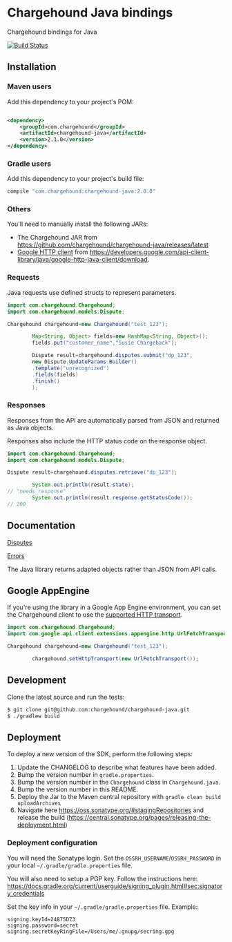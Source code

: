 # Chargehound Java bindings

Chargehound bindings for Java

[![Build Status](https://github.com/chargehound/chargehound-java/actions/workflows/test-java.yaml/badge.svg)](https://github.com/chargehound/chargehound-java/actions/workflows/test-java.yaml)

## Installation

### Maven users

Add this dependency to your project's POM:

```xml

<dependency>
    <groupId>com.chargehound</groupId>
    <artifactId>chargehound-java</artifactId>
    <version>2.1.0</version>
</dependency>
```

### Gradle users

Add this dependency to your project's build file:

```groovy
compile "com.chargehound:chargehound-java:2.0.0"
```

### Others

You'll need to manually install the following JARs:

* The Chargehound JAR from https://github.com/chargehound/chargehound-java/releases/latest
* [Google HTTP client](https://developers.google.com/api-client-library/java/google-http-java-client/)
  from <https://developers.google.com/api-client-library/java/google-http-java-client/download>.

### Requests

Java requests use defined structs to represent parameters.

```java
import com.chargehound.Chargehound;
import com.chargehound.models.Dispute;

Chargehound chargehound=new Chargehound("test_123");

        Map<String, Object> fields=new HashMap<String, Object>();
        fields.put("customer_name","Susie Chargeback");

        Dispute result=chargehound.disputes.submit("dp_123",
        new Dispute.UpdateParams.Builder()
        .template("unrecognized")
        .fields(fields)
        .finish()
        );
```

### Responses

Responses from the API are automatically parsed from JSON and returned as Java objects.

Responses also include the HTTP status code on the response object.

```java
import com.chargehound.Chargehound;
import com.chargehound.models.Dispute;

Dispute result=chargehound.disputes.retrieve("dp_123");

        System.out.println(result.state);
// "needs_response"
        System.out.println(result.response.getStatusCode());
// 200
```

## Documentation

[Disputes](https://www.chargehound.com/docs/api/index.html?java#disputes)

[Errors](https://www.chargehound.com/docs/api/index.html?java#errors)

The Java library returns adapted objects rather than JSON from API calls.

## Google AppEngine

If you're using the library in a Google App Engine environment, you can set the Chargehound client to use
the [supported HTTP transport](https://developers.google.com/api-client-library/java/google-http-java-client/app-engine#http_transport).

```java
import com.chargehound.Chargehound;
import com.google.api.client.extensions.appengine.http.UrlFetchTransport;

Chargehound chargehound=new Chargehound("test_123");

        chargehound.setHttpTransport(new UrlFetchTransport());
```

## Development

Clone the latest source and run the tests:

```bash
$ git clone git@github.com:chargehound/chargehound-java.git
$ ./gradlew build
```

## Deployment

To deploy a new version of the SDK, perform the following steps:

1. Update the CHANGELOG to describe what features have been added.
2. Bump the version number in `gradle.properties`.
3. Bump the version number in the `Chargehound` class in `Chargehound.java`.
4. Bump the version number in this README.
5. Deploy the Jar to the Maven central repository with `gradle clean build uploadArchives`
6. Navigate here https://oss.sonatype.org/#stagingRepositories and release the
   build (https://central.sonatype.org/pages/releasing-the-deployment.html)

### Deployment configuration

You will need the Sonatype login. Set the `OSSRH_USERNAME`/`OSSRH_PASSWORD` in your local `~/.gradle/gradle.properties`
file.

You will also need to setup a PGP key. Follow the instructions
here: https://docs.gradle.org/current/userguide/signing_plugin.html#sec:signatory_credentials

Set the key info in your `~/.gradle/gradle.properties` file. Example:

 ```
signing.keyId=24875D73
signing.password=secret
signing.secretKeyRingFile=/Users/me/.gnupg/secring.gpg
```